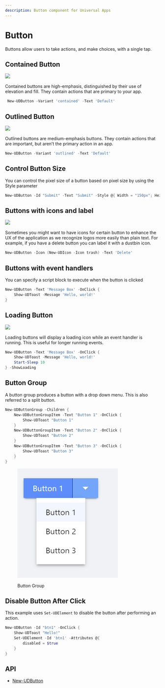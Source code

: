 ```yaml
---
description: Button component for Universal Apps
---
```


# Button

Buttons allow users to take actions, and make choices, with a single tap.

## Contained Button

![](<../../../.gitbook/assets/image (55).png>)

Contained buttons are high-emphasis, distinguished by their use of elevation and fill. They contain actions that are primary to your app.

```powershell
 New-UDButton -Variant 'contained' -Text 'Default'
```

## Outlined Button

![](<../../../.gitbook/assets/image (315).png>)

Outlined buttons are medium-emphasis buttons. They contain actions that are important, but aren’t the primary action in an app.

```powershell
New-UDButton -Variant 'outlined' -Text 'Default'
```

## Control Button Size

You can control the pixel size of a button based on pixel size by using the Style parameter

```powershell
New-UDButton -Id "Submit" -Text "Submit" -Style @{ Width = "150px"; Height = "100px" }
```

## Buttons with icons and label

![](<../../../.gitbook/assets/image (537).png>)

Sometimes you might want to have icons for certain button to enhance the UX of the application as we recognize logos more easily than plain text. For example, if you have a delete button you can label it with a dustbin icon.

```powershell
New-UDButton -Icon (New-UDIcon -Icon trash) -Text 'Delete'
```

## Buttons with event handlers

You can specify a script block to execute when the button is clicked

```powershell
New-UDButton -Text 'Message Box' -OnClick {
    Show-UDToast -Message 'Hello, world!'
}
```

## Loading Button

![](<../../../.gitbook/assets/image (117).png>)

Loading buttons will display a loading icon while an event handler is running. This is useful for longer running events.

```powershell
New-UDButton -Text 'Message Box' -OnClick {
    Show-UDToast -Message 'Hello, world!'
    Start-Sleep 10
} -ShowLoading
```

## Button Group

A button group produces a button with a drop down menu. This is also referred to a split button.

```powershell
New-UDButtonGroup -Children {
    New-UDButtonGroupItem -Text "Button 1" -OnClick {
        Show-UDToast "Button 1"
    }
    New-UDButtonGroupItem -Text "Button 2" -OnClick {
        Show-UDToast "Button 2"
    }
    New-UDButtonGroupItem -Text "Button 3" -OnClick {
        Show-UDToast "Button 3"
    }
}
```

<figure><img src="../../../.gitbook/assets/image (1) (1) (1) (1).png" alt=""><figcaption><p>Button Group</p></figcaption></figure>

## Disable Button After Click

This example uses `Set-UDElement` to disable the button after performing an action.&#x20;

```powershell
New-UDButton -Id "btn1" -OnClick {
    Show-UDToast "Hello!"
    Set-UDElement -Id 'btn1' -Attributes @{
        disabled = $true
    }
}
```

## API

* [New-UDButton](https://github.com/ironmansoftware/universal-docs/blob/v5/cmdlets/New-UDButton.txt)
